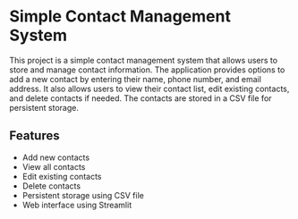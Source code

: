 # Simple Contact Management System

This project is a simple contact management system that allows users to store and manage contact information.
The application provides options to add a new contact by entering their name, phone number, and email address. 
It also allows users to view their contact list, edit existing contacts, and delete contacts if needed. 
The contacts are stored in a CSV file for persistent storage.

## Features

- Add new contacts
- View all contacts
- Edit existing contacts
- Delete contacts
- Persistent storage using CSV file
- Web interface using Streamlit


